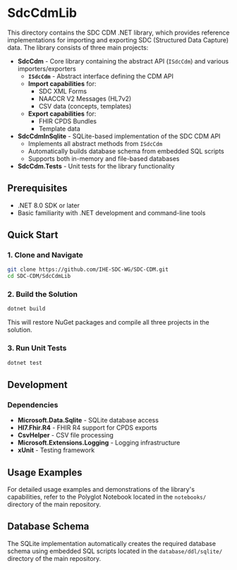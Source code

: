 # SdcCdmLib

This directory contains the SDC CDM .NET library, which provides reference implementations for importing and exporting SDC (Structured Data Capture) data. The library consists of three main projects:

- **SdcCdm** - Core library containing the abstract API (`ISdcCdm`) and various importers/exporters
  - **`ISdcCdm`** - Abstract interface defining the CDM API
  - **Import capabilities** for:
    - SDC XML Forms
    - NAACCR V2 Messages (HL7v2)
    - CSV data (concepts, templates)
  - **Export capabilities** for:
    - FHIR CPDS Bundles
    - Template data
- **SdcCdmInSqlite** - SQLite-based implementation of the SDC CDM API
  - Implements all abstract methods from `ISdcCdm`
  - Automatically builds database schema from embedded SQL scripts
  - Supports both in-memory and file-based databases
- **SdcCdm.Tests** - Unit tests for the library functionality

## Prerequisites

- .NET 8.0 SDK or later
- Basic familiarity with .NET development and command-line tools

## Quick Start

### 1. Clone and Navigate

```bash
git clone https://github.com/IHE-SDC-WG/SDC-CDM.git
cd SDC-CDM/SdcCdmLib
```

### 2. Build the Solution

```bash
dotnet build
```

This will restore NuGet packages and compile all three projects in the solution.

### 3. Run Unit Tests

```bash
dotnet test
```

## Development

### Dependencies

- **Microsoft.Data.Sqlite** - SQLite database access
- **Hl7.Fhir.R4** - FHIR R4 support for CPDS exports
- **CsvHelper** - CSV file processing
- **Microsoft.Extensions.Logging** - Logging infrastructure
- **xUnit** - Testing framework

## Usage Examples

For detailed usage examples and demonstrations of the library's capabilities, refer to the Polyglot Notebook located in the `notebooks/` directory of the main repository.

## Database Schema

The SQLite implementation automatically creates the required database schema using embedded SQL scripts located in the `database/ddl/sqlite/` directory of the main repository.
